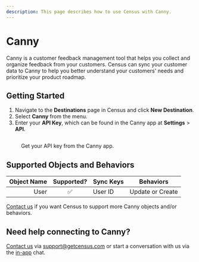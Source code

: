 ```yaml
---
description: This page describes how to use Census with Canny.
---
```


# Canny

Canny is a customer feedback management tool that helps you collect and organize feedback from your customers. Census can sync your customer data to Canny to help you better understand your customers' needs and prioritize your product roadmap.

## Getting Started

1. Navigate to the **Destinations** page in Census and click **New Destination**.
2. Select **Canny** from the menu.
3. Enter your **API Key**, which can be found in the Canny app at **Settings** > **API**.

<figure><img src="../.gitbook/assets/canny.png" alt=""><figcaption><p>Get your API key from the Canny app.</p></figcaption></figure>

## Supported Objects and Behaviors

| **Object Name** | **Supported?** | **Sync Keys**  | **Behaviors**       |
| --------------: | :------------: | ---------------- | ------------------- |
| User | ✅ | User ID | Update or Create |

[Contact us](mailto:support@getcensus.com) if you want Census to support more Canny objects and/or behaviors.

## Need help connecting to Canny?

[Contact us](mailto:support@getcensus.com) via support@getcensus.com or start a conversation with us via the [in-app](https://app.getcensus.com) chat.
